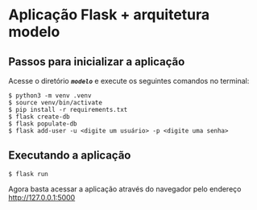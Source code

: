 
# Aplicação Flask + arquitetura modelo 

## Passos para inicializar a aplicação

Acesse o diretório _**`modelo`**_ e execute os seguintes comandos no terminal:
```
$ python3 -m venv .venv
$ source venv/bin/activate
$ pip install -r requirements.txt
$ flask create-db
$ flask populate-db
$ flask add-user -u <digite um usuário> -p <digite uma senha>
```

## Executando a aplicação
```
$ flask run
```

Agora basta acessar a aplicação através do navegador pelo endereço http://127.0.0.1:5000
